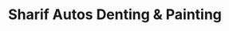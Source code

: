 ---
title: "Sharif Autos Denting & Painting"
url: /karachi/sharif-autos-denting-and-painting/
shop: car repair
---